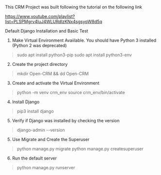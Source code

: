This CRM Project was built following the tutorial on the following link

https://www.youtube.com/playlist?list=PLSPMgrv4IuJ4WLURdlzKNx4sgsyqW8d5q



Default Django Installation and Basic Test

1. Make Virtual Environment Avaiilable. You should have Python 3 installed (Python 2 was deprecated)

> sudo apt install python3-pip
> sudo apt install python3-env

2. Create the project directory

> mkdir Open-CRM && dd Open-CRM

3. Create and activate the Virtual Environment

> python -m venv crm_env
> source crm_env/bin/activate

4. Install Django

> pip3 install django

5. Verify if Django was installed by checking the version

> django-admin --version

5. Use Migrate and Create the Superuser

> python manage.py migrate
> python manage.py createsuperuser

6. Run the default server

> python manage.py runserver 

